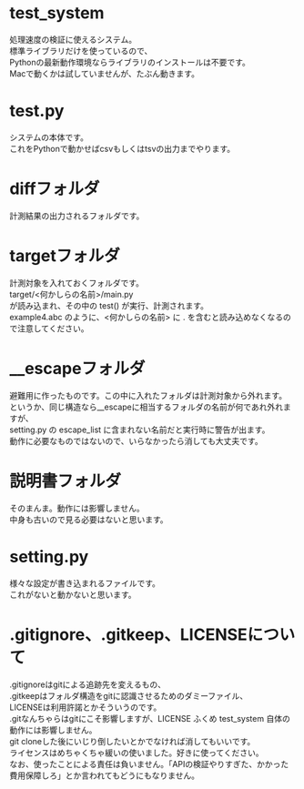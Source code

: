 # test_system
処理速度の検証に使えるシステム。  
標準ライブラリだけを使っているので、  
Pythonの最新動作環境ならライブラリのインストールは不要です。  
Macで動くかは試していませんが、たぶん動きます。

# test.py
システムの本体です。  
これをPythonで動かせばcsvもしくはtsvの出力までやります。

# diffフォルダ
計測結果の出力されるフォルダです。

# targetフォルダ
計測対象を入れておくフォルダです。  
target/<何かしらの名前>/main.py  
が読み込まれ、その中の test() が実行、計測されます。  
example4.abc のように、<何かしらの名前> に . を含むと読み込めなくなるので注意してください。

# __escapeフォルダ
避難用に作ったものです。この中に入れたフォルダは計測対象から外れます。  
というか、同じ構造なら__escapeに相当するフォルダの名前が何であれ外れますが、  
setting.py の escape_list に含まれない名前だと実行時に警告が出ます。  
動作に必要なものではないので、いらなかったら消しても大丈夫です。

# 説明書フォルダ
そのまんま。動作には影響しません。  
中身も古いので見る必要はないと思います。

# setting.py
様々な設定が書き込まれるファイルです。  
これがないと動かないと思います。

# .gitignore、.gitkeep、LICENSEについて
.gitignoreはgitによる追跡先を変えるもの、  
.gitkeepはフォルダ構造をgitに認識させるためのダミーファイル、  
LICENSEは利用許諾とかそういうのです。  
.gitなんちゃらはgitにこそ影響しますが、LICENSE ふくめ test_system 自体の動作には影響しません。  
git cloneした後にいじり倒したいとかでなければ消してもいいです。  
ライセンスはめちゃくちゃ緩いの使いました。好きに使ってください。  
なお、使ったことによる責任は負いません。「APIの検証やりすぎた、かかった費用保障しろ」とか言われてもどうにもなりません。
